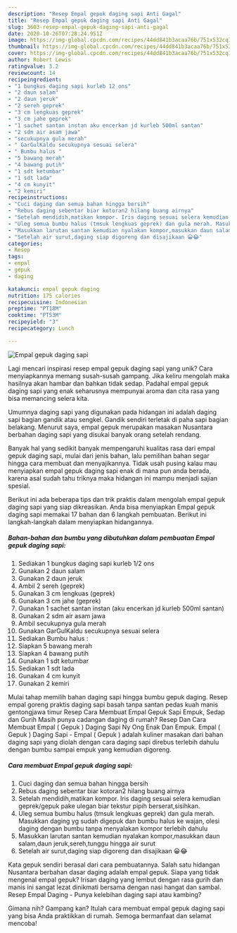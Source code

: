 ```yaml
---
description: "Resep Empal gepuk daging sapi Anti Gagal"
title: "Resep Empal gepuk daging sapi Anti Gagal"
slug: 3603-resep-empal-gepuk-daging-sapi-anti-gagal
date: 2020-10-26T07:28:24.951Z
image: https://img-global.cpcdn.com/recipes/44dd841b3acaa76b/751x532cq70/empal-gepuk-daging-sapi-foto-resep-utama.jpg
thumbnail: https://img-global.cpcdn.com/recipes/44dd841b3acaa76b/751x532cq70/empal-gepuk-daging-sapi-foto-resep-utama.jpg
cover: https://img-global.cpcdn.com/recipes/44dd841b3acaa76b/751x532cq70/empal-gepuk-daging-sapi-foto-resep-utama.jpg
author: Robert Lewis
ratingvalue: 3.2
reviewcount: 14
recipeingredient:
- "1 bungkus daging sapi kurleb 12 ons"
- "2 daun salam"
- "2 daun jeruk"
- "2 sereh geprek"
- "3 cm lengkuas geprek"
- "3 cm jahe geprek"
- "1 sachet santan instan aku encerkan jd kurleb 500ml santan"
- "2 sdm air asam jawa"
- "secukupnya gula merah"
- " GarGulKaldu secukupnya sesuai selera"
- " Bumbu halus "
- "5 bawang merah"
- "4 bawang putih"
- "1 sdt ketumbar"
- "1 sdt lada"
- "4 cm kunyit"
- "2 kemiri"
recipeinstructions:
- "Cuci daging dan semua bahan hingga bersih"
- "Rebus daging sebentar biar kotoran2 hilang buang airnya"
- "Setelah mendidih,matikan kompor. Iris daging sesuai selera kemudian geprek/gepuk pake ulegan biar tekstur pipih berserat,sisihkan."
- "Uleg semua bumbu halus (tmsuk lengkuas geprek) dan gula merah. Masukkan daging yg sudah digepuk dan bumbu halus ke wajan, olesi daging dengan bumbu tanpa menyalakan kompor terlebih dahulu"
- "Masukkan larutan santan kemudian nyalakan kompor,masukkan daun salam,daun jeruk,sereh,tunggu hingga air surut"
- "Setelah air surut,daging siap digoreng dan disajikaan 😀😂"
categories:
- Resep
tags:
- empal
- gepuk
- daging

katakunci: empal gepuk daging 
nutrition: 175 calories
recipecuisine: Indonesian
preptime: "PT18M"
cooktime: "PT53M"
recipeyield: "3"
recipecategory: Lunch

---
```



![Empal gepuk daging sapi](https://img-global.cpcdn.com/recipes/44dd841b3acaa76b/751x532cq70/empal-gepuk-daging-sapi-foto-resep-utama.jpg)

Lagi mencari inspirasi resep empal gepuk daging sapi yang unik? Cara menyiapkannya memang susah-susah gampang. Jika keliru mengolah maka hasilnya akan hambar dan bahkan tidak sedap. Padahal empal gepuk daging sapi yang enak seharusnya mempunyai aroma dan cita rasa yang bisa memancing selera kita.

Umumnya daging sapi yang digunakan pada hidangan ini adalah daging sapi bagian gandik atau sengkel. Gandik sendiri terletak di paha sapi bagian belakang. Menurut saya, empal gepuk merupakan masakan Nusantara berbahan daging sapi yang disukai banyak orang setelah rendang.

Banyak hal yang sedikit banyak mempengaruhi kualitas rasa dari empal gepuk daging sapi, mulai dari jenis bahan, lalu pemilihan bahan segar hingga cara membuat dan menyajikannya. Tidak usah pusing kalau mau menyiapkan empal gepuk daging sapi enak di mana pun anda berada, karena asal sudah tahu triknya maka hidangan ini mampu menjadi sajian spesial.


Berikut ini ada beberapa tips dan trik praktis dalam mengolah empal gepuk daging sapi yang siap dikreasikan. Anda bisa menyiapkan Empal gepuk daging sapi memakai 17 bahan dan 6 langkah pembuatan. Berikut ini langkah-langkah dalam menyiapkan hidangannya.

<!--inarticleads1-->

##### Bahan-bahan dan bumbu yang dibutuhkan dalam pembuatan Empal gepuk daging sapi:

1. Sediakan 1 bungkus daging sapi kurleb 1/2 ons
1. Gunakan 2 daun salam
1. Gunakan 2 daun jeruk
1. Ambil 2 sereh (geprek)
1. Gunakan 3 cm lengkuas (geprek)
1. Gunakan 3 cm jahe (geprek)
1. Gunakan 1 sachet santan instan (aku encerkan jd kurleb 500ml santan)
1. Gunakan 2 sdm air asam jawa
1. Ambil secukupnya gula merah
1. Gunakan  GarGulKaldu secukupnya sesuai selera
1. Sediakan  Bumbu halus :
1. Siapkan 5 bawang merah
1. Siapkan 4 bawang putih
1. Gunakan 1 sdt ketumbar
1. Sediakan 1 sdt lada
1. Gunakan 4 cm kunyit
1. Gunakan 2 kemiri


Mulai tahap memilih bahan daging sapi hingga bumbu gepuk daging. Resep empal goreng praktis daging sapi basah tanpa santan pedas kuah manis gentongjawa timur Resep Cara Membuat Empal Gepuk Sapi Empuk, Sedap dan Gurih Masih punya cadangan daging di rumah? Resep Dan Cara Membuat Empal ( Gepuk ) Daging Sapi Ny Ong Enak Dan Empuk. Empal ( Gepuk ) Daging Sapi - Empal ( Gepuk ) adalah kuliner masakan dari bahan daging sapi yang diolah dengan cara daging sapi direbus terlebih dahulu dengan bumbu sampai empuk yang kemudian digoreng. 

<!--inarticleads2-->

##### Cara membuat Empal gepuk daging sapi:

1. Cuci daging dan semua bahan hingga bersih
1. Rebus daging sebentar biar kotoran2 hilang buang airnya
1. Setelah mendidih,matikan kompor. Iris daging sesuai selera kemudian geprek/gepuk pake ulegan biar tekstur pipih berserat,sisihkan.
1. Uleg semua bumbu halus (tmsuk lengkuas geprek) dan gula merah. Masukkan daging yg sudah digepuk dan bumbu halus ke wajan, olesi daging dengan bumbu tanpa menyalakan kompor terlebih dahulu
1. Masukkan larutan santan kemudian nyalakan kompor,masukkan daun salam,daun jeruk,sereh,tunggu hingga air surut
1. Setelah air surut,daging siap digoreng dan disajikaan 😀😂


Kata gepuk sendiri berasal dari cara pembuatannya. Salah satu hidangan Nusantara berbahan dasar daging adalah empal gepuk. Siapa yang tidak mengenal empal gepuk? Irisan daging yang lembut dengan rasa gurih dan manis ini sangat lezat dinikmati bersama dengan nasi hangat dan sambal. Resep Empal Daging - Punya kelebihan daging sapi atau kambing? 

Gimana nih? Gampang kan? Itulah cara membuat empal gepuk daging sapi yang bisa Anda praktikkan di rumah. Semoga bermanfaat dan selamat mencoba!
